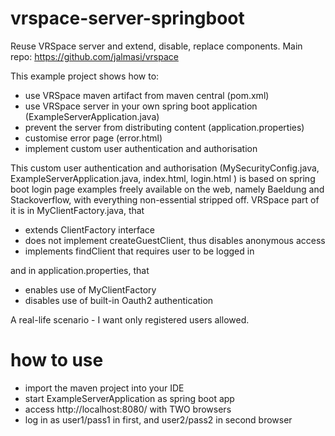 # vrspace-server-springboot
Reuse VRSpace server and extend, disable, replace components.
Main repo: https://github.com/jalmasi/vrspace

This example project shows how to:
- use VRSpace maven artifact from maven central (pom.xml)
- use VRSpace server in your own spring boot application (ExampleServerApplication.java)
- prevent the server from distributing content (application.properties)
- customise error page (error.html)
- implement custom user authentication and authorisation

This custom user authentication and authorisation (MySecurityConfig.java, ExampleServerApplication.java, index.html, login.html ) 
is based on spring boot login page examples freely available on the web, namely Baeldung and Stackoverflow, with everything non-essential stripped off.
VRSpace part of it is in MyClientFactory.java, that
- extends ClientFactory interface
- does not implement createGuestClient, thus disables anonymous access
- implements findClient that requires user to be logged in

and in application.properties, that

- enables use of MyClientFactory
- disables use of built-in Oauth2 authentication

A real-life scenario - I want only registered users allowed.

# how to use

- import the maven project into your IDE
- start ExampleServerApplication as spring boot app
- access http://localhost:8080/ with TWO browsers
- log in as user1/pass1 in first, and user2/pass2 in second browser